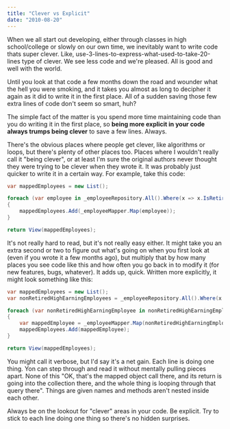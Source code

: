 ```yaml
---
title: "Clever vs Explicit"
date: "2010-08-20"
---
```


When we all start out developing, either through classes in high school/college or slowly on our own time, we inevitably want to write code thats super clever. Like, use-3-lines-to-express-what-used-to-take-20-lines type of clever. We see less code and we're pleased. All is good and well with the world.

Until you look at that code a few months down the road and wounder what the hell you were smoking, and it takes you almost as long to decipher it again as it did to write it in the first place. All of a sudden saving those few extra lines of code don't seem so smart, huh?

The simple fact of the matter is you spend more time maintaining code than you do writing it in the first place, so **being more explicit in your code always trumps being clever** to save a few lines. Always.

There's the obvious places where people get clever, like algorithms or loops, but there's plenty of other places too. Places where I wouldn't really call it "being clever", or at least I'm sure the original authors never thought they were trying to be clever when they wrote it. It was probably just quicker to write it in a certain way. For example, take this code:

```csharp
var mappedEmployees = new List();

foreach (var employee in _employeeRepository.All().Where(x => x.IsRetired == false && x.Salary > 100000))
{
    mappedEmployees.Add(_employeeMapper.Map(employee));
}

return View(mappedEmployees); 
```

It's not really hard to read, but it's not really easy either. It might take you an extra second or two to figure out what's going on when you first look at (even if you wrote it a few months ago), but multiply that by how many places you see code like this and how often you go back in to modify it (for new features, bugs, whatever). It adds up, quick. Written more explicitly, it might look something like this:

```csharp
var mappedEmployees = new List();
var nonRetiredHighEarningEmployees = _employeeRepository.All().Where(x => x.IsRetired == false && x.Salary > 100000);

foreach (var nonRetiredHighEarningEmployee in nonRetiredHighEarningEmployees)
{
    var mappedEmployee = _employeeMapper.Map(nonRetiredHighEarningEmployee);
    mappedEmployees.Add(mappedEmployee);
}

return View(mappedEmployees); 
```

You might call it verbose, but I'd say it's a net gain. Each line is doing one thing. Yon can step through and read it without mentally pulling pieces apart. None of this "OK, that's the mapped object call there, and its return is going into the collection there, and the whole thing is looping through that query there". Things are given names and methods aren't nested inside each other.

Always be on the lookout for "clever" areas in your code. Be explicit. Try to stick to each line doing one thing so there's no hidden surprises.
